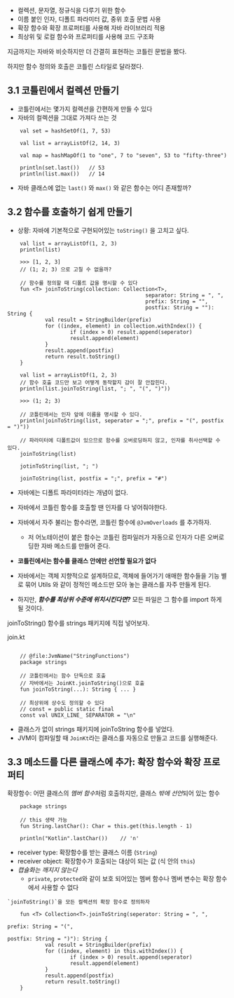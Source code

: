 - 컬렉션, 문자열, 정규식을 다루기 위한 함수
- 이름 붙인 인자, 디폴트 파라미터 값, 중위 호출 문법 사용
- 확장 함수와 확장 프로퍼티를 사용해 자바 라이브러리 적용
- 최상위 및 로컬 함수와 프로퍼티를 사용해 코드 구조화

지금까지는 자바와 비슷하지만 더 간결히 표현하는 코틀린 문법을 봤다.

하지만 함수 정의와 호출은 코틀린 스타일로 달라졌다.

## 3.1 코틀린에서 컬렉션 만들기

- 코틀린에서는 몇가지 컬렉션을 간편하게 만들 수 있다
- 자바의 컬렉션을 그대로 가져다 쓰는 것

```
    val set = hashSetOf(1, 7, 53)
    
    val list = arrayListOf(2, 14, 3)
    
    val map = hashMapOf(1 to "one", 7 to "seven", 53 to "fifty-three")
    
    println(set.last())   // 53
    println(list.max())   // 14
```

- 자바 클래스에 없는 `last()` 와 `max()` 와 같은 함수는 어디 존재할까?

## 3.2 함수를 호출하기 쉽게 만들기

- 상황: 자바에 기본적으로 구현되어있는 `toString()` 을 고치고 싶다.

```
    val list = arrayListOf(1, 2, 3)
    println(list)
    
    >>> [1, 2, 3]
    // (1; 2; 3) 으로 고칠 수 없을까?
```

```
    // 함수를 정의할 때 디폴트 값을 명시할 수 있다
    fun <T> joinToString(collection: Collection<T>,
    										separator: String = ", ",
    										prefix: String = "",
    										postfix: String = ""): String {
    		val result = StringBuilder(prefix)
    		for ((index, element) in collection.withIndex()) {
    				if (index > 0) result.append(seperator)
    				result.append(element)
    		}
    		result.append(postfix)
    		return result.toString()
    }

    val list = arrayListOf(1, 2, 3)
    // 함수 호출 코드만 보고 어떻게 동작할지 감이 잘 안잡힌다.
    println(list.joinToString(list, "; ", "(", ")"))
    
    >>> (1; 2; 3)
    
    // 코틀린에서는 인자 앞에 이름을 명시할 수 있다.
    println(joinToString(list, seperator = ";", prefix = "(", postfix = ")"))
    
    // 파라미터에 디폴트값이 있으므로 함수를 오버로딩하지 않고, 인자를 취사선택할 수 있다.
    joinToString(list)
    
    jotinToString(list, "; ")
    
    joinToString(list, postfix = ";", prefix = "#")
```

- 자바에는 디폴트 파라미터라는 개념이 없다.
- 자바에서 코틀린 함수를 호출할 땐 인자를 다 넣어줘야한다.
- 자바에서 자주 불리는 함수라면, 코틀린 함수에 `@JvmOverloads` 를 추가하자.
    - 저 어노테이션이 붙은 함수는 코틀린 컴파일러가 자동으로 인자가 다른 오버로딩한 자바 메소드를 만들어 준다.
- **코틀린에서는 함수를 클래스 안에만 선언할 필요가 없다**

- 자바에서는 객체 지향적으로 설계하므로, 객체에 들어가기 애매한 함수들을 기능 별로 묶어 Utils 와 같이 정적인 메소드만 모아 놓는 클래스를 자주 만들게 된다.
- 하지만, ***함수를 최상위 수준에 위치시킨다면?*** 모든 파일은 그 함수를 import 하게 될 것이다.

joinToString() 함수를 strings 패키지에 직접 넣어보자.

join.kt
```

    // @file:JvmName("StringFunctions")
    package strings
    
    // 코틀린에서는 함수 단독으로 호출
    // 자바에서는 JoinKt.joinToString()으로 호출
    fun joinToString(...): String { ... }
    
    // 최상위에 상수도 정의할 수 있다
    // const = public static final
    const val UNIX_LINE_ SEPARATOR = "\n"
```

- 클래스가 없이 strings 패키지에 joinToString 함수를 넣었다.
- JVM이 컴파일할 때 `JoinKt`라는 클래스를 자동으로 만들고 코드를 실행해준다.

## 3.3 메소드를 다른 클래스에 추가: 확장 함수와 확장 프로퍼티

확장함수: 어떤 클래스의 *멤버 함수*처럼 호출하지만, 클래스 *밖에 선언*되어 있는 함수

```
    package strings
    
    // this 생략 가능
    fun String.lastChar(): Char = this.get(this.length - 1)

    println("Kotlin".lastChar())    // 'n'
```

- receiver type: 확장함수를 받는 클래스 이름 (`String`)
- receiver object: 확장함수가 호출되는 대상이 되는 값 (식 안의 `this`)
- *캡슐화는 깨지지 않는다*
    - `private`, `protected`와 같이 보호 되어있는 멤버 함수나 멤버 변수는 확장 함수에서 사용할 수 없다

```
`joinToString()`을 모든 컬렉션의 확장 함수로 정의하자

    fun <T> Collection<T>.joinToString(seperator: String = ", ",
    																	prefix: String = "(", 
    																	postfix: String = ")"): String {
    		val result = StringBuilder(prefix)
    		for ((index, element) in this.withIndex()) {
    				if (index > 0) result.append(seperator)
    				result.append(element)
    		}
    		result.append(postfix)
    		return result.toString()
    }
```